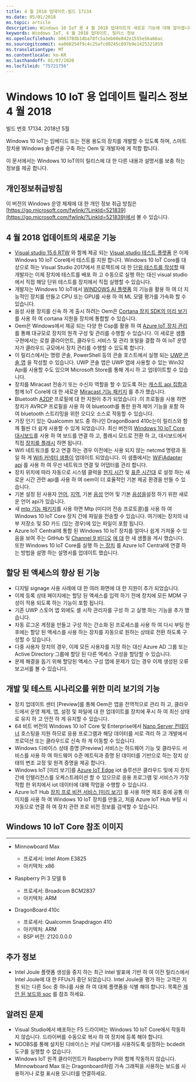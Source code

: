 ```yaml
---
title: 4 월 2018 업데이트-빌드 17134
ms.date: 05/01/2018
ms.topic: article
description: Windows 10 IoT 용 4 월 2018 업데이트의 새로운 기능에 대해 알아봅니다.
keywords: Windows IoT, 4 월 2018 업데이트, 릴리스 정보
ms.openlocfilehash: b06378db14ba78fc5a3eb60e842e1555e56a66ac
ms.sourcegitcommit: ea060254f9c4c25afcd0245c897b9e1425321859
ms.translationtype: MT
ms.contentlocale: ko-KR
ms.lasthandoff: 01/07/2020
ms.locfileid: "75721756"
---
```

# <a name="april-2018-update-release-notes-for-windows-10-iot"></a>Windows 10 IoT 용 업데이트 릴리스 정보 4 월 2018
빌드 번호 17134. 2018년 5월

Windows 10 IoT는 임베디드 또는 전용 용도의 장치를 개발할 수 있도록 하며, 스마트 장치용 Windows 솔루션을 구축 하는 Oem 및 개발자에 게 적합 합니다.

이 문서에서는 Windows 10 IoT의이 릴리스에 대 한 다른 내용과 설명서를 보충 하는 정보를 제공 합니다.

## <a name="privacy-statement"></a>개인정보취급방침

이 버전의 Windows 운영 체제에 대 한 개인 정보 취급 방침은 [https://go.microsoft.com/fwlink/?LinkId=521839](https://go.microsoft.com/fwlink/?LinkId=521839)에서 볼 수 있습니다.

## <a name="whats-new-in-april-2018-update"></a>4 월 2018 업데이트의 새로운 기능
* [Visual studio 15.6 RTW](https://docs.microsoft.com/visualstudio/releasenotes/vs2017-relnotes#Win10_IoT_Core_Testing_Support) 와 함께 제공 되는 [Visual studio 테스트 플랫폼](https://blogs.msdn.microsoft.com/devops/2017/02/12/evolving-the-visual-studio-test-platform-part-4-together-in-the-open/) 은 이제 Windows 10 IoT Core에서 테스트를 지원 합니다. Windows 10 IoT Core를 대상으로 하는 Visual Studio 2017에서 프로젝트에 대 한 [단위 테스트를 작성할](https://blogs.msdn.microsoft.com/devops/2018/03/07/devops-for-iot-with-win10-iot-core-uwp-and-vsts/) 때 개발자는 이제 장치에 테스트를 배포 하 고 수동으로 실행 하는 대신 visual studio에서 직접 해당 단위 테스트를 장치에서 직접 실행할 수 있습니다.
* 개발자는 Windows 10 IoT에서 [WINDOWS AI 플랫폼](https://blogs.windows.com/buildingapps/2018/03/07/ai-platform-windows-developers/) 의 기능을 활용 하 여 더 지능적인 장치를 만들고 CPU 또는 GPU를 사용 하 여 ML 모델 평가를 가속화 할 수 있습니다.
* 음성 사용 장치를 신속 하 게 출시 하려는 Oem은 [Cortana 장치 SDK의 미리 보기](https://www.aka.ms/cortanadevices)를 사용 하 여 cortana 지원을 장치에 통합할 수 있습니다.
* Oem은 Windows에서 제공 되는 다양 한 Csp를 활용 하 여 [Azure IoT 장치 관리](https://github.com/ms-iot/iot-core-azure-dm-client)를 통해 대규모로 장치의 원격 구성 및 관리를 수행할 수 있습니다. 이 새로운 샘플 구현에서는 로컬 클라이언트, 클라우드 서비스 및 관리 포털을 결합 하 여 IoT 운영자가 클라우드 규모에서 장치 관리를 수행할 수 있도록 합니다.
* 이 릴리스에서는 명령 콘솔, PowerShell 등의 콘솔 호스트에서 실행 되는 [UWP 콘솔 앱](https://docs.microsoft.com/windows/uwp/launch-resume/console-uwp) 을 작성할 수 있습니다. UWP 콘솔 앱은 UWP 앱에 사용할 수 있는 Win32 Api를 사용할 수도 있으며 Microsoft Store를 통해 게시 하 고 업데이트할 수 있습니다.
* 장치를 Miracast 전송기 또는 수신자 역할을 할 수 있도록 하는 [캐스트 api 집합과](https://github.com/Microsoft/Windows-universal-samples/tree/master/Samples/BasicMediaCasting) 함께 IoT Core에 대 한 새로운 [Miracast 기능 패키지](https://docs.microsoft.com/windows/iot-core/connect-your-device/miracast) 를 추가 했습니다.
* Bluetooth [A2DP](https://docs.microsoft.com/windows/iot-core/connect-your-device/bluetooth) 프로필에 대 한 지원이 추가 되었습니다 .이 프로필을 사용 하면 장치가 AVRCP 프로필을 사용 하 여 bluetooth를 통한 원격 제어 기능을 포함 하 여 bluetooth 스트리밍을 위한 오디오 소스로 작동할 수 있습니다.
* 가장 인기 있는 Qualcomm 보드 중 하나인 DragonBoard 410c는이 릴리스와 함께 훨씬 더 쉽게 사용할 수 있게 되었습니다. 최신 버전의 [Windows 10 IoT Core 대시보드](https://docs.microsoft.com/windows/iot-core/connect-your-device/iotdashboard)를 사용 하 여 보드를 연결 하 고, 플래시 모드로 전환 하 고, 대시보드에서 직접 [장치를 플래시](https://developer.microsoft.com/en-us/windows/iot/getstarted/prototype/setupdevice) 하면 됩니다.
* Wifi 네트워크를 찾고 연결 하는 경우 이전에는 사용 되지 않는 netcmd 명령과 동일 하 게 [Wifi 커넥터 샘플이](https://github.com/Microsoft/Windows-iotcore-samples/blob/develop/Samples/WiFiConnector/CS) 업데이트 되었습니다. 이 샘플에서는 [WiFiAdapter api](https://docs.microsoft.com/uwp/api/Windows.Devices.WiFi.WiFiAdapter) 를 사용 하 여 무선 네트워크 연결 및 어댑터를 관리 합니다.
* 장치 위치에 따라 자동으로 시스템 클럭을 [현지 시간](https://docs.microsoft.com/uwp/api/windows.system.datetimesettings.setsystemdatetime) 및 [표준 시간대](https://docs.microsoft.com/uwp/api/windows.system.timezonesettings.autoupdatetimezoneasync#Windows_System_TimeZoneSettings_AutoUpdateTimeZoneAsync_Windows_Foundation_TimeSpan_) 로 설정 하는 새로운 시간 관련 api를 사용 하 여 oem이 더 효율적인 기본 제공 환경을 만들 수 있습니다.
* 기본 설정 된 사용자 [언어](https://docs.microsoft.com/uwp/api/windows.system.userprofile.globalizationpreferences.trysetlanguages#Windows_System_UserProfile_GlobalizationPreferences_TrySetLanguages_Windows_Foundation_Collections_IIterable_System_String__), [지역](https://docs.microsoft.com/uwp/api/windows.system.userprofile.globalizationpreferences.trysethomegeographicregion#Windows_System_UserProfile_GlobalizationPreferences_TrySetHomeGeographicRegion_System_String_), 기본 [음성](https://docs.microsoft.com/uwp/api/windows.media.speechrecognition.speechrecognizer.trysetsystemspeechlanguageasync) 언어 및 기본 [음성을](https://docs.microsoft.com/uwp/api/windows.media.speechsynthesis.speechsynthesizer.trysetdefaultvoiceasync)설정 하기 위한 새로운 언어 api가 있습니다.
* 새 [mtp 기능 패키지](https://github.com/PawelWMS/windows-iotcore-docs/blob/MTP_Optional_Feature_Instructions/windows-iotcore/connect-your-device/MTP.md)를 사용 하면 Mtp (미디어 전송 프로토콜)를 사용 하 여 Windows 10 IoT Core 장치 간에 파일을 전송할 수 있습니다. 여기에는 장치의 내부 저장소 및 SD 카드 (있는 경우)에 있는 파일이 포함 됩니다.
* Azure IoT Central에 통합 된 Windows 10 IoT 장치를 얼마나 쉽게 가져올 수 있음을 보여 주는 GitHub 및 [Channel 9 비디오](https://channel9.msdn.com/Shows/Internet-of-Things-Show/Connecting-Windows-IoT-Devices-To-IoT-Central) [에 대](https://github.com/Microsoft/Windows-iotcore-samples/tree/develop/Samples/Azure/IoTHubClients) 한 새 샘플을 게시 했습니다. 또한 Windows 10 IoT Core를 실행 하 [는 장치](https://docs.microsoft.com/azure/iot-central/howto-connect-windowsiotcore) 를 Azure IoT Central에 연결 하는 방법을 설명 하는 설명서를 업데이트 했습니다.

## <a name="improvements-in-assigned-access"></a>할당 된 액세스의 향상 된 기능
* 디지털 signage 사용 사례에 대 한 여러 화면에 대 한 지원이 추가 되었습니다.
* 이제 등록 상태 페이지에는 할당 된 액세스를 입력 하기 전에 장치에 모든 MDM 구성이 적용 되도록 하는 기능이 포함 됩니다.
* 기존 UWP 스토어 앱 외에도 셸 시작 관리자를 구성 하 고 실행 하는 기능을 추가 했습니다.
* 자동 로그온 계정을 만들고 구성 하는 간소화 된 프로세스를 사용 하 여 다시 부팅 한 후에는 할당 된 액세스를 사용 하는 장치를 자동으로 원하는 상태로 전환 하도록 구성할 수 있습니다.
* 다중 사용자 장치의 경우, 이제 모든 사용자를 지정 하는 대신 Azure AD 그룹 또는 Active Directory 그룹에 할당 된 다른 액세스 구성을 할당할 수 있습니다.
* 문제 해결을 돕기 위해 할당된 액세스 구성 앱에 문제가 있는 경우 이제 생성된 오류 보고서를 볼 수 있습니다.

## <a name="features-in-preview-for-dev-and-test-scenarios"></a>개발 및 테스트 시나리오를 위한 미리 보기의 기능
* 장치 업데이트 센터 [Preview]를 통해 Oem은 앱을 전역적으로 관리 하 고, 클라우드에서 운영 체제, 앱, 설정 및 파일에 대 한 업데이트를 장치에 푸시 하 여 최신 상태로 유지 하 고 안전 하 게 유지할 수 있습니다.
* 64 비트 버전의 Windows 10 IoT Core 및 Enterprise에서 [Nano Server 컨테이너](https://docs.microsoft.com/virtualization/windowscontainers/about/index) 호스팅을 지원 하므로 응용 프로그램과 해당 데이터를 서로 격리 하 고 개발에서 프로덕션 또는 클라우드로 신속 하 게 이동할 수 있습니다.
* Windows 디바이스 상태 증명 [Preview] 서비스는 하드웨어 기능 및 클라우드 서비스를 사용 하 여 하드웨어 수준 메트릭과 증명 된 데이터를 기반으로 하는 장치 상태의 변조 교정 및 원격 증명을 제공 합니다.
* Windows IoT [미리 보기]를 [Azure IoT Edge](https://azure.microsoft.com/campaigns/iot-edge/) iot 솔루션은 클라우드 및에 지 장치 간에 인텔리전스를 오케스트레이션 할 수 있으므로 응용 프로그램 및 서비스가 가장 적합 한 위치에서 iot 데이터에 대해 작업을 수행할 수 있습니다.
* Azure IoT Hub [장치 프로 비전 서비스 [미리 보기]](https://blogs.windows.com/buildingapps/2017/10/05/windows-10-iot-enables-complete-iot-lifecycle/) 를 사용 하면 제조 중에 공통 이미지를 사용 하 여 Windows 10 IoT 장치를 만들고, 처음 Azure IoT Hub 부팅 시 자동으로 연결 하 여 장치 관련 프로 비전 정보를 검색할 수 있습니다.

## <a name="windows-10-iot-core-reference-images"></a>Windows 10 IoT Core 참조 이미지
___ 
* Minnowboard Max
  * 프로세서: Intel Atom E3825
  * 아키텍처: x86

* Raspberry Pi 3 모델 B
  * 프로세서: Broadcom BCM2837
  * 아키텍처: ARM

* DragonBoard 410c
  * 프로세서: Qualcomm Snapdragon 410
  * 아키텍처: ARM
  * BSP 버전: 2120.0.0.0

## <a name="additional-information"></a>추가 정보
* Intel Joule 플랫폼 생성을 중지 하는 최근 Intel 발표에 기반 하 여 이전 릴리스에서 Intel Joule에 대 한 FFUs가 중단 되었습니다. Intel Joule을 평가 하는 고객은 지원 되는 다른 Soc 중 하나를 사용 하 여 대체 플랫폼을 식별 해야 합니다. 목록은 [제안 된 보드와 soc](https://docs.microsoft.com/windows/iot-core/learn-about-hardware/suggestedboards) 를 참조 하세요.

## <a name="known-issues"></a>알려진 문제
* Visual Studio에서 배포하는 F5 드라이버는 Windows 10 IoT Core에서 작동하지 않습니다. 드라이버를 수동으로 복사 하 여 장치에 등록 해야 합니다.
* NOOBS를 통해 설치된 디바이스는 커널 디버거를 사용하도록 설정하는 bcdedit 도구를 실행할 수 없습니다.
* Windows IoT 원격 클라이언트가 Raspberry Pi와 함께 작동하지 않습니다. Minnowboard Max 또는 Dragonboard처럼 가속 그래픽을 사용하는 보드를 사용하거나 로컬 표시용 모니터를 연결하세요.
